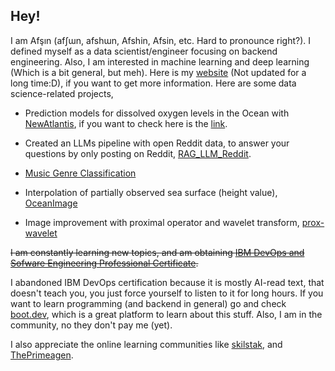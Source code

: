 ## Hey!

<!--
**Afsinoz/Afsinoz** is a ✨ _special_ ✨ repository because its `README.md` (this file) appears on your GitHub profile.

Here are some ideas to get you started:

- 🔭 I’m currently working on ...
- 🌱 I’m currently learning ...
- 👯 I’m looking to collaborate on ...
- 🤔 I’m looking for help with ...
- 💬 Ask me about ...
- 📫 How to reach me: ...
- 😄 Pronouns: ...
- ⚡ Fun fact: ...
-->

I am Afşın (afʃɯn, afshɯn, Afshin, Afsin, etc. Hard to pronounce right?). I defined myself as a data scientist/engineer focusing on backend engineering. Also, I am interested in machine learning and deep learning (Which is a bit general, but meh). Here is my [website](https://afsinoz.github.io/) (Not updated for a long time:D), if you want to get more information. Here are some data science-related projects, 

- Prediction models for dissolved oxygen levels in the Ocean with [NewAtlantis](https://www.newatlantis.io/), if you want to check here is the [link](https://github.com/new-atlantis-labs/na-erdos-fellows-monorepo).

- Created an LLMs pipeline with open Reddit data, to answer your questions by only posting on Reddit, [RAG_LLM_Reddit](https://github.com/Afsinoz/RAG_LLM_Reddit). 

- [Music Genre Classification](https://github.com/AzizABG/music-genre-classification)

- Interpolation of partially observed sea surface (height value), [OceanImage](https://github.com/Afsinoz/OceanImage)

- Image improvement with proximal operator and wavelet transform, [prox-wavelet](https://github.com/Afsinoz/OceanImage)

~~I am constantly learning new topics, and am obtaining [IBM DevOps and Sofware Engineering Professional Certificate](https://www.coursera.org/professional-certificates/devops-and-software-engineering?).~~

I abandoned IBM DevOps certification because it is mostly AI-read text, that doesn't teach you, you just force yourself to listen to it for long hours. If you want to learn programming (and backend in general) go and check [boot.dev](boot.dev), which is a great platform to learn about this stuff. Also, I am in the community, no they don't pay me (yet). 

I also appreciate the online learning communities like [skilstak](https://skilstak.io/), and [ThePrimeagen](https://www.youtube.com/@ThePrimeagen). 
